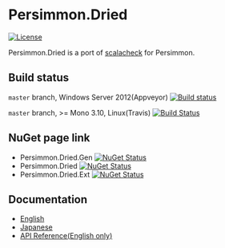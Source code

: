 # Persimmon.Dried

[![License][license-image]][license-url]

Persimmon.Dried is a port of [scalacheck](https://github.com/rickynils/scalacheck) for Persimmon.

## Build status

``master`` branch, Windows Server 2012(Appveyor) [![Build status](https://ci.appveyor.com/api/projects/status/j7bj9gu6ssxkadr8/branch/master?svg=true)](https://ci.appveyor.com/project/pocketberserker/persimmon-dried/branch/master)

``master`` branch, >= Mono 3.10, Linux(Travis) [![Build Status](https://travis-ci.org/persimmon-projects/Persimmon.Dried.svg?branch=master)](https://travis-ci.org/persimmon-projects/Persimmon.Dried)

## NuGet page link

* Persimmon.Dried.Gen [![NuGet Status](http://img.shields.io/nuget/v/Persimmon.Dried.Gen.svg)](https://www.nuget.org/packages/Persimmon.Dried.Gen/)
* Persimmon.Dried [![NuGet Status](http://img.shields.io/nuget/v/Persimmon.Dried.svg)](https://www.nuget.org/packages/Persimmon.Dried/)
* Persimmon.Dried.Ext [![NuGet Status](http://img.shields.io/nuget/v/Persimmon.Dried.Ext.svg)](https://www.nuget.org/packages/Persimmon.Dried.Ext/)

## Documentation

* [English](http://persimmon-projects.github.io/Persimmon.Dried/)
* [Japanese](http://persimmon-projects.github.io/Persimmon.Dried/ja/)
* [API Reference(English only)](http://persimmon-projects.github.io/Persimmon.Dried/reference/)

[license-url]: https://github.com/persimmon-projects/Persimmon.Dried/blob/master/LICENSE
[license-image]: https://img.shields.io/github/license/persimmon-projects/Persimmon.Dried.svg
